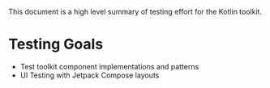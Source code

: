 This document is a high level summary of testing effort for the Kotlin toolkit.

# Testing Goals
* Test toolkit component implementations and patterns
* UI Testing with Jetpack Compose layouts

